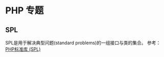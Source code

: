 # PHP 专题

## SPL 

SPL是用于解决典型问题(standard problems)的一组接口与类的集合。 参考：[PHP标准库 (SPL)](http://php.net/manual/zh/book.spl.php) 